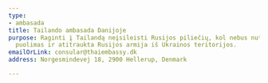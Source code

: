 ```yaml
---
type:
- ambasada
title: Tailando ambasada Danijoje
purpose: Raginti į Tailandą neįsileisti Rusijos piliečių, kol nebus nutrauktas Ukrainos
  puolimas ir atitraukta Rusijos armija iš Ukrainos teritorijos.
emailOrLink: consular@thaiembassy.dk
address: Norgesmindevej 18, 2900 Hellerup, Denmark

---
```

